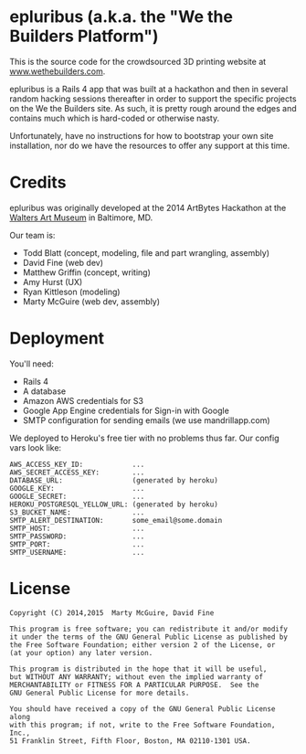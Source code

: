 epluribus (a.k.a. the "We the Builders Platform")
==================================================

This is the source code for the crowdsourced 3D printing website at
www.wethebuilders.com.

epluribus is a Rails 4 app that was built at a hackathon and then in
several random hacking sessions thereafter in order to support the
specific projects on the We the Builders site. As such, it is pretty
rough around the edges and contains much which is hard-coded or otherwise
nasty.

Unfortunately, have no instructions for how to bootstrap your
own site installation, nor do we have the resources to offer any support
at this time.

Credits
=======

epluribus was originally developed at the 2014 ArtBytes Hackathon at
the [Walters Art Museum](http://thewalters.org/default.aspx) in
Baltimore, MD.

Our team is:

* Todd Blatt (concept, modeling, file and part wrangling, assembly)
* David Fine (web dev)
* Matthew Griffin (concept, writing)
* Amy Hurst (UX)
* Ryan Kittleson (modeling)
* Marty McGuire (web dev, assembly)

Deployment
==========

You'll need:

* Rails 4
* A database
* Amazon AWS credentials for S3
* Google App Engine credentials for Sign-in with Google
* SMTP configuration for sending emails (we use mandrillapp.com)

We deployed to Heroku's free tier with no problems thus far. Our config vars look like:

    AWS_ACCESS_KEY_ID:            ...
    AWS_SECRET_ACCESS_KEY:        ...
    DATABASE_URL:                 (generated by heroku)
    GOOGLE_KEY:                   ...
    GOOGLE_SECRET:                ...
    HEROKU_POSTGRESQL_YELLOW_URL: (generated by heroku)
    S3_BUCKET_NAME:               ...
    SMTP_ALERT_DESTINATION:       some_email@some.domain
    SMTP_HOST:                    ...
    SMTP_PASSWORD:                ...
    SMTP_PORT:                    ...
    SMTP_USERNAME:                ...

License
=======

    Copyright (C) 2014,2015  Marty McGuire, David Fine

    This program is free software; you can redistribute it and/or modify
    it under the terms of the GNU General Public License as published by
    the Free Software Foundation; either version 2 of the License, or
    (at your option) any later version.

    This program is distributed in the hope that it will be useful,
    but WITHOUT ANY WARRANTY; without even the implied warranty of
    MERCHANTABILITY or FITNESS FOR A PARTICULAR PURPOSE.  See the
    GNU General Public License for more details.

    You should have received a copy of the GNU General Public License along
    with this program; if not, write to the Free Software Foundation, Inc.,
    51 Franklin Street, Fifth Floor, Boston, MA 02110-1301 USA.
